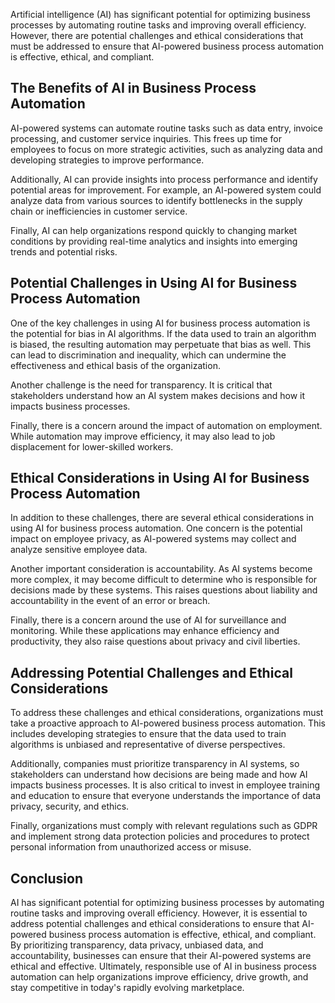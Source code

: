 

Artificial intelligence (AI) has significant potential for optimizing business processes by automating routine tasks and improving overall efficiency. However, there are potential challenges and ethical considerations that must be addressed to ensure that AI-powered business process automation is effective, ethical, and compliant.

The Benefits of AI in Business Process Automation
-------------------------------------------------

AI-powered systems can automate routine tasks such as data entry, invoice processing, and customer service inquiries. This frees up time for employees to focus on more strategic activities, such as analyzing data and developing strategies to improve performance.

Additionally, AI can provide insights into process performance and identify potential areas for improvement. For example, an AI-powered system could analyze data from various sources to identify bottlenecks in the supply chain or inefficiencies in customer service.

Finally, AI can help organizations respond quickly to changing market conditions by providing real-time analytics and insights into emerging trends and potential risks.

Potential Challenges in Using AI for Business Process Automation
----------------------------------------------------------------

One of the key challenges in using AI for business process automation is the potential for bias in AI algorithms. If the data used to train an algorithm is biased, the resulting automation may perpetuate that bias as well. This can lead to discrimination and inequality, which can undermine the effectiveness and ethical basis of the organization.

Another challenge is the need for transparency. It is critical that stakeholders understand how an AI system makes decisions and how it impacts business processes.

Finally, there is a concern around the impact of automation on employment. While automation may improve efficiency, it may also lead to job displacement for lower-skilled workers.

Ethical Considerations in Using AI for Business Process Automation
------------------------------------------------------------------

In addition to these challenges, there are several ethical considerations in using AI for business process automation. One concern is the potential impact on employee privacy, as AI-powered systems may collect and analyze sensitive employee data.

Another important consideration is accountability. As AI systems become more complex, it may become difficult to determine who is responsible for decisions made by these systems. This raises questions about liability and accountability in the event of an error or breach.

Finally, there is a concern around the use of AI for surveillance and monitoring. While these applications may enhance efficiency and productivity, they also raise questions about privacy and civil liberties.

Addressing Potential Challenges and Ethical Considerations
----------------------------------------------------------

To address these challenges and ethical considerations, organizations must take a proactive approach to AI-powered business process automation. This includes developing strategies to ensure that the data used to train algorithms is unbiased and representative of diverse perspectives.

Additionally, companies must prioritize transparency in AI systems, so stakeholders can understand how decisions are being made and how AI impacts business processes. It is also critical to invest in employee training and education to ensure that everyone understands the importance of data privacy, security, and ethics.

Finally, organizations must comply with relevant regulations such as GDPR and implement strong data protection policies and procedures to protect personal information from unauthorized access or misuse.

Conclusion
----------

AI has significant potential for optimizing business processes by automating routine tasks and improving overall efficiency. However, it is essential to address potential challenges and ethical considerations to ensure that AI-powered business process automation is effective, ethical, and compliant. By prioritizing transparency, data privacy, unbiased data, and accountability, businesses can ensure that their AI-powered systems are ethical and effective. Ultimately, responsible use of AI in business process automation can help organizations improve efficiency, drive growth, and stay competitive in today's rapidly evolving marketplace.
